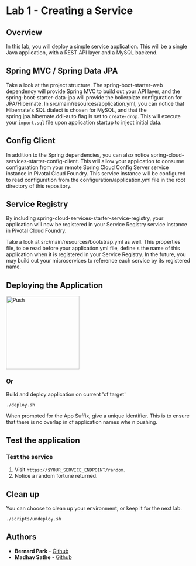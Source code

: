 # Lab 1 - Creating a Service

## Overview
In this lab, you will deploy a simple service application. This will be a single Java application, with a REST API layer and a MySQL backend.

## Spring MVC / Spring Data JPA
Take a look at the project structure. The spring-boot-starter-web dependency will provide Spring MVC to build out your API layer, and the spring-boot-starter-data-jpa will provide the boilerplate configuration for JPA/Hibernate. In src/main/resources/application.yml, you can notice that Hibernate's SQL dialect is chosen for MySQL, and that the spring.jpa.hibernate.ddl-auto flag is set to `create-drop`. This will execute your `import.sql` file upon application startup to inject initial data.

## Config Client
In addition to the Spring dependencies, you can also notice spring-cloud-services-starter-config-client. This will allow your application to consume configuration from your remote Spring Cloud Config Server service instance in Pivotal Cloud Foundry. This service instance will be configured to read configuration from the configuration/application.yml file in the root directory of this repository.

## Service Registry
By including spring-cloud-services-starter-service-registry, your application will now be registered in your Service Registry service instance in Pivotal Cloud Foundry.

Take a look at src/main/resources/bootstrap.yml as well. This properties file, to be read before your application.yml file, define
s the name of this application when it is registered in your Service Registry. In the future, you may build out your microservices to reference each service by its registered name.

## Deploying the Application
<a href="https://push-to.cfapps.io?repo=https%3A%2F%2Fgithub.com%2Fmsathe-tech%2Ffortune-teller.git">
        <img src="https://push-to.cfapps.io/ui/assets/images/Push-to-Pivotal-Light.svg" width="200" alt="Push">
</a>

### Or

Build and deploy application on current 'cf target'

```
./deploy.sh
```
When prompted for the App Suffix, give a unique identifier. This is to ensure that there is no overlap in cf application names whe
n pushing.

## Test the application

### Test the service
1. Visit `https://$YOUR_SERVICE_ENDPOINT/random`.
1. Notice a random fortune returned.

## Clean up

You can choose to clean up your environment, or keep it for the next lab.

```
./scripts/undeploy.sh
```

## Authors
* **Bernard Park** - [Github](https://github.com/bernardpark)
* **Madhav Sathe** - [Github](https://github.com/msathe-tech)
